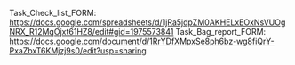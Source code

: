 Task_Check_list_FORM: https://docs.google.com/spreadsheets/d/1jRa5jdpZM0AKHELxEOxNsVUOgNRX_R12MqOjxt61HZ8/edit#gid=1975573841
Task_Bag_report_FORM: https://docs.google.com/document/d/1RrYDfXMpxSe8ph6bz-wg8fiQrY-PxaZbxT6KMjzj9s0/edit?usp=sharing